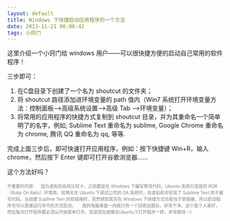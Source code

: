 ```yaml
---
layout: default
title: Windows 下快捷启动应用程序的一个方法
date: 2013-11-21 06:06:42
tags: 小窍门
---
```


这里介绍一个小窍门给 windows 用户——可以很快捷方便的启动自己常用的软件程序！

三步即可：
1. 在C盘目录下创建了一个名为 shoutcut 的文件夹；
2. 将 shoutcut 路径添加进环境变量的 path 值内（Win7 系统打开环境变量方法：控制面板-->高级系统设置-->高级 Tab -->环境变量）；
3. 将常用的应用程序的快捷方式复制到 shoutcut 目录，并为其重命名一个简单明了的名字，例如, Sublime Text 重命名为 sublime, Google Chrome 重命名为 chrome, 腾讯 QQ 重命名为 qq, 等等. 

完成上面三步后，即可快速打开应用程序，例如：按下快捷键 Win+R，输入 chrome，然后按下 Enter 键即可打开谷歌浏览器……

这个方法好吗？

<font style="color: gray; font-size: 10px;">不重要的内容:</font>
<span style="color: gray; font-size: 10px;">&nbsp;&nbsp;&nbsp;&nbsp;因为虚拟的系统比较卡，之前都是在 Windows 下编写修改代码，Ubuntu 系统只是提供 ROR（Ruby On Rails）环境用。前两天在 Ubuntu 下调试公司的 OA 系统时，在虚拟机中安装了 Sublime Text 用于编写代码。当创建 Sublime Text 的软链接时，突然想到其实在 Windows 下快捷方式也相当于软链接，所以启动程序也可以直接运行命令的方式启动。
&nbsp;&nbsp;&nbsp;&nbsp;我的电脑桌面一向就只有一个回收站图标，非常干净，这个是个人喜好，然后每次打开程序都必须从开始菜单打开，但是现在就像在Ubuntu下打开程序一样，非常爽快 :-)
</span>